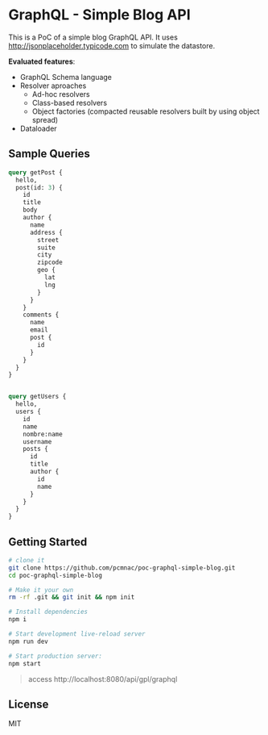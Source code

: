 GraphQL - Simple Blog API
==================================

This is a PoC of a simple blog GraphQL API. It uses http://jsonplaceholder.typicode.com to simulate the datastore.

**Evaluated features**:
 - GraphQL Schema language
 - Resolver aproaches
   - Ad-hoc resolvers
   - Class-based resolvers
   - Object factories (compacted reusable resolvers built by using object spread)
 - Dataloader


Sample Queries
--------------

```graphql
query getPost {
  hello,
  post(id: 3) {
    id
    title
    body
    author {
      name
      address {
        street
        suite
        city
        zipcode
        geo {
          lat
          lng
        }
      }
    }
    comments {
      name
      email
      post {
        id
      }
    }
  }
}


query getUsers {
  hello,
  users {
    id
    name
    nombre:name
    username
    posts {
      id
      title
      author {
        id
        name
      }
    }
  }
}
```


Getting Started
---------------

```sh
# clone it
git clone https://github.com/pcmnac/poc-graphql-simple-blog.git
cd poc-graphql-simple-blog

# Make it your own
rm -rf .git && git init && npm init

# Install dependencies
npm i

# Start development live-reload server
npm run dev

# Start production server:
npm start
```

> access http://localhost:8080/api/gpl/graphql

License
-------

MIT
